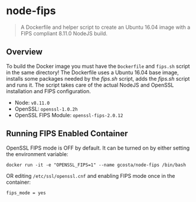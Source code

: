 # node-fips

> A Dockerfile and helper script to create an Ubuntu 16.04 image with a FIPS
compliant 8.11.0 NodeJS build.

## Overview
To build the Docker image you must have the `Dockerfile` and `fips.sh` script
in the same directory!
The Dockerfile uses a Ubuntu 16.04 base image, installs some packages needed
by the _fips.sh_ script, adds the _fips.sh_ script and runs it. The script
takes care of the actual NodeJS and OpenSSL installation and FIPS configuration.

* Node: `v8.11.0`
* OpenSSL: `openssl-1.0.2h`
* OpenSSL FIPS Module: `openssl-fips-2.0.12`

## Running FIPS Enabled Container
OpenSSL FIPS mode is OFF by default. It can be turned on by either setting
the environment variable:
```
docker run -it -e "OPENSSL_FIPS=1" --name gcosta/node-fips /bin/bash
```
OR editing `/etc/ssl/openssl.cnf` and enabling FIPS mode once in the container:
```
fips_mode = yes
```
